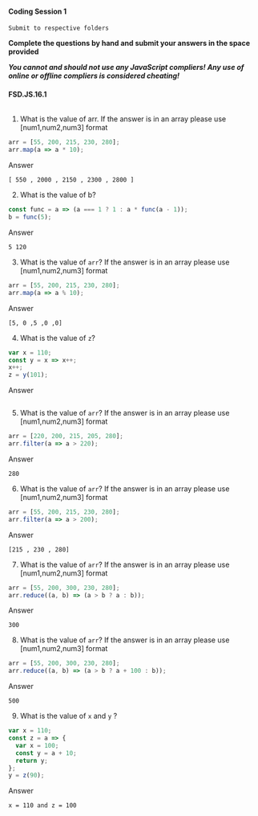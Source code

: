 #### Coding Session 1

```
Submit to respective folders
```

**Complete the questions by hand and submit your answers in the space provided**

**_You cannot and should not use any JavaScript compliers! Any use of online or offline compliers is considered cheating!_**

#### FSD.JS.16.1

######

1. What is the value of arr. If the answer is in an array please use [num1,num2,num3] format

```javascript
arr = [55, 200, 215, 230, 280];
arr.map(a => a * 10);
```

Answer

```
[ 550 , 2000 , 2150 , 2300 , 2800 ]
```

2. What is the value of b?

```javascript
const func = a => (a === 1 ? 1 : a * func(a - 1));
b = func(5);
```

Answer

```
5 120
```

3. What is the value of `arr`? If the answer is in an array please use [num1,num2,num3] format

```javascript
arr = [55, 200, 215, 230, 280];
arr.map(a => a % 10);
```

Answer

```
[5, 0 ,5 ,0 ,0]
```

4. What is the value of `z`?

```javascript
var x = 110;
const y = x => x++;
x++;
z = y(101);
```

Answer

```

```

5.  What is the value of `arr`? If the answer is in an array please use [num1,num2,num3] format

```javascript
arr = [220, 200, 215, 205, 280];
arr.filter(a => a > 220);
```

Answer

```
280
```

6.  What is the value of `arr`? If the answer is in an array please use [num1,num2,num3] format

```javascript
arr = [55, 200, 215, 230, 280];
arr.filter(a => a > 200);
```

Answer

```
[215 , 230 , 280]
```

7. What is the value of `arr`? If the answer is in an array please use [num1,num2,num3] format

```javascript
arr = [55, 200, 300, 230, 280];
arr.reduce((a, b) => (a > b ? a : b));
```

Answer

```
300
```

8.  What is the value of `arr`? If the answer is in an array please use [num1,num2,num3] format

```javascript
arr = [55, 200, 300, 230, 280];
arr.reduce((a, b) => (a > b ? a + 100 : b));
```

Answer

```
500
```

9. What is the value of `x` and `y` ?

```javascript
var x = 110;
const z = a => {
  var x = 100;
  const y = a + 10;
  return y;
};
y = z(90);
```

Answer

```
x = 110 and z = 100
```
